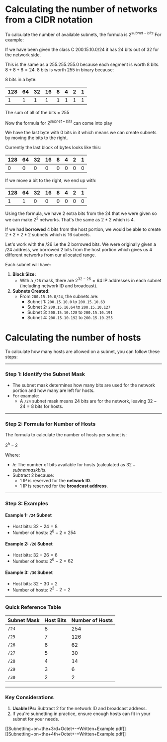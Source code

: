 # Calculating the number of networks from a CIDR notation

To calculate the number of available subnets, the formula is $2^{subnet-bits}$
For example:

If we have been given the class C 200.15.10.0/24 it has 24 bits out of 32 for the network side.

This is the same as a 255.255.255.0 because each segment is worth 8 bits. $8+8+8=24$. 8 bits is worth 255 in binary because:

8 bits in a byte:

| 128 | 64  | 32  | 16  | 8   | 4   | 2   | 1   |
| --- | --- | --- | --- | --- | --- | --- | --- |
| 1   | 1   | 1   | 1   | 1   | 1   | 1   | 1   |
The sum of all of the bits = 255

Now the formula for $2^{subnet-bits}$ can come into play

We have the last byte with 0 bits in it which means we can create subnets by moving the bits to the right.

Currently the last block of bytes looks like this:

| 128 | 64  | 32  | 16  | 8   | 4   | 2   | 1   |
| --- | --- | --- | --- | --- | --- | --- | --- |
| 0   | 0   | 0   | 0   | 0   | 0   | 0   | 0   |
If we move a bit to the right, we end up with:

| 128 | 64  | 32  | 16  | 8   | 4   | 2   | 1   |
| --- | --- | --- | --- | --- | --- | --- | --- |
| 1   | 1   | 0   | 0   | 0   | 0   | 0   | 0   |
Using the formula, we have 2 extra bits from the 24 that we were given so we can make $2^2$ networks. That's the same as $2*2$ which is 4. 

If we had **borrowed** 4 bits from the host portion, we would be able to create $2*2*2*2$ subnets which is 16 subnets. 

Let's work with the /26 i.e the 2 borrowed bits. 
We were originally given a /24 address, we borrowed 2 bits from the host portion which gives us 4 different networks from our allocated range.

Each subnet will have:

1. **Block Size:**
    - With a `/26` mask, there are $2^{32−26}=64$ IP addresses in each subnet (including network ID and broadcast).
2. **Subnets Created:**
    - From `200.15.10.0/24`, the subnets are:
        - Subnet 1: `200.15.10.0` to `200.15.10.63`
        - Subnet 2: `200.15.10.64` to `200.15.10.127`
        - Subnet 3: `200.15.10.128` to `200.15.10.191`
        - Subnet 4: `200.15.10.192` to `200.15.10.255`

# Calculating the number of hosts

To calculate how many hosts are allowed on a subnet, you can follow these steps:

---

### **Step 1: Identify the Subnet Mask**

- The subnet mask determines how many bits are used for the network portion and how many are left for hosts.
- For example:
    - A `/24` subnet mask means 24 bits are for the network, leaving $32−24 = 8$ bits for hosts.

---

### **Step 2: Formula for Number of Hosts**

The formula to calculate the number of hosts per subnet is:

$2^h - 2$

Where:

- $h$: The number of bits available for hosts (calculated as $32−subnet mask bits$.
- Subtract 2 because:
    - 1 IP is reserved for the **network ID**.
    - 1 IP is reserved for the **broadcast address**.

---

### **Step 3: Examples**

#### Example 1: `/24` Subnet

- Host bits: $32−24 = 8$
- Number of hosts: $2^8 - 2 = 254$

#### Example 2: `/26` Subnet

- Host bits: $32−26 = 6$
- Number of hosts: $2^6 - 2 =62$

#### Example 3: `/30` Subnet

- Host bits: $32−30= 2$
- Number of hosts: $2^2 - 2  = 2$

---

### **Quick Reference Table**

|Subnet Mask|Host Bits|Number of Hosts|
|---|---|---|
|`/24`|8|254|
|`/25`|7|126|
|`/26`|6|62|
|`/27`|5|30|
|`/28`|4|14|
|`/29`|3|6|
|`/30`|2|2|

---

### **Key Considerations**

1. **Usable IPs:** Subtract 2 for the network ID and broadcast address.
2. If you're subnetting in practice, ensure enough hosts can fit in your subnet for your needs.

[[Subnetting+on+the+3rd+Octet+-+Written+Example.pdf]]
[[Subnetting+on+the+4th+Octet+-+Written+Example.pdf]]
